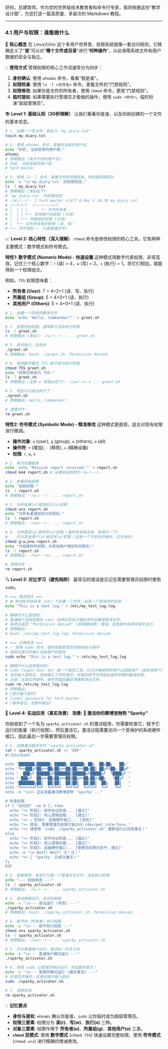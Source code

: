 好的，总建筑师。作为您的世界级技术教育者和命令行专家，我将依据这份“教学设计图”，为您打造一篇高质量、多层次的 Markdown 教程。

---

### 4.1 用户与权限：谁能做什么

🎯 **核心概念**
在 Linux/Unix 这个多用户世界里，权限系统就像一套访问规则，它精确定义了“**谁**”可以对“**哪个文件或目录**”进行“**何种操作**”，以此保障系统文件和用户数据的安全与独立。

💡 **使用方式**
管理权限的核心工作流通常分为四步：
1.  **身份确认**: 使用 `whoami` 命令，看看“我是谁”。
2.  **权限检查**: 使用 `ls -l <文件名>` 命令，查看文件的“门禁规则”。
3.  **权限修改**: 如果你是文件的所有者，使用 `chmod` 命令，更改“门禁规则”。
4.  **临时提权**: 如果需要执行管理员才能做的操作，使用 `sudo <命令>`，临时扮演“超级管理员”。

📚 **Level 1: 基础认知（30秒理解）**
让我们看看你是谁，以及你刚创建的一个文件的基本信息。

```bash
# 1. 创建一个空文件，取名为 "my_diary.txt"
touch my_diary.txt

# 2. 使用 whoami 命令，查看你当前的用户名
echo "你好, 当前登录的用户是:"
whoami
# 预期输出 (取决于你的用户名):
# 你好, 当前登录的用户是:
# tech_master

# 3. 使用 ls -l 命令，查看文件的详细信息，特别是权限部分
echo -e "\n'my_diary.txt' 的权限信息:"
ls -l my_diary.txt
# 预期输出 (类似如下):
# 'my_diary.txt' 的权限信息:
# -rw-r--r-- 1 tech_master staff 0 Dec 1 10:30 my_diary.txt
# |└─┴─┴─┘  └──────────┘
# |  | | |      └─ 文件所有者
# |  | | └── 其他用户的权限 (只读)
# |  | └── 所属组的权限 (只读)
# |  └── 文件所有者的权限 (读、写)
# └── 文件类型 (- 代表普通文件)
```

📈 **Level 2: 核心特性（深入理解）**
`chmod` 命令是修改权限的核心工具，它有两种主要模式：数字模式和符号模式。

**特性1: 数字模式 (Numeric Mode) - 快速设置**
这种模式用数字代表权限，非常高效。记住三个核心数字：`r` (读) = 4，`w` (写) = 2，`x` (执行) = 1。将它们相加，就能得到一个权限组合。

例如，`755` 权限意味着：
- **所有者 (User)**: 7 = 4+2+1 (读、写、执行)
- **所属组 (Group)**: 5 = 4+0+1 (读、执行)
- **其他用户 (Others)**: 5 = 4+0+1 (读、执行)

```bash
# 1. 创建一个简单的脚本文件
echo 'echo "Hello, Commander!"' > greet.sh

# 2. 查看初始权限，通常默认没有执行权限
ls -l greet.sh
# 预期输出 (类似): -rw-r--r-- ... greet.sh

# 3. 尝试执行，会失败
./greet.sh
# 预期输出: bash: ./greet.sh: Permission denied

# 4. 使用数字模式 755 赋予其可执行权限
chmod 755 greet.sh
echo "权限已修改为 755:"
ls -l greet.sh
# 预期输出 (注意 x 权限出现了): -rwxr-xr-x ... greet.sh

# 5. 现在可以成功执行了
./greet.sh
# 预期输出: Hello, Commander!

# 清理文件
rm greet.sh
```

**特性2: 符号模式 (Symbolic Mode) - 精准修改**
这种模式更直观，适合对现有权限进行微调。
- **操作对象**: `u` (user), `g` (group), `o` (others), `a` (all)
- **操作符**: `+` (增加), `-` (移除), `=` (精确设置)
- **权限**: `r`, `w`, `x`

```bash
# 1. 再次创建脚本
echo 'echo "Mission report received."' > report.sh
chmod 644 report.sh # 设置初始权限为 rw-r--r--

# 2. 查看初始权限
echo "初始权限:"
ls -l report.sh
# 预期输出: -rw-r--r-- ... report.sh

# 3. 为所有者(u)增加执行(x)权限
chmod u+x report.sh
echo "为所有者增加执行权限后:"
ls -l report.sh
# 预期输出: -rwxr--r-- ... report.sh

# 4. 为所属组(g)移除写(w)权限 (虽然本来就没有，但演示一下)
#    并为其他用户(o)增加写(w)权限 (这是一个不安全的操作，仅为演示)
chmod g-w,o+w report.sh
echo "为组移除写权限，为其他用户增加写权限后:"
ls -l report.sh
# 预期输出: -rwxr--rw- ... report.sh

# 清理文件
rm report.sh
```

🔍 **Level 3: 对比学习（避免陷阱）**
最常见的错误是忘记在需要管理员权限时使用 `sudo`。

```bash
# === 错误用法 ===
# ❌ 尝试在系统目录 /etc 下创建一个文件，这是一个受保护的目录
echo "This is a test log." > /etc/my_test_log.log

# 解释为什么是错的:
# 普通用户没有权限在 /etc 这样的系统关键目录中创建或修改文件。
# 系统会返回 "Permission denied" (权限被拒绝) 错误，这是操作系统在保护自己。
# 预期输出:
# bash: /etc/my_test_log.log: Permission denied

# === 正确用法 ===
# ✅ 使用 sudo 命令，临时获取管理员权限来执行操作
# 系统会提示你输入当前用户的密码
sudo echo "This is a test log." > /etc/my_test_log.log

# 解释为什么这样是对的:
# sudo (Super User Do) 是一个授权工具，它允许被授权的用户以超级用户（或其他用户）的身份执行命令。
# 当你输入密码后，系统确认了你的身份，并临时授予你完成此操作所需的最高权限。
# 注意：在真实环境中，操作完成后最好清理掉测试文件。
sudo rm /etc/my_test_log.log
# 预期输出:
# (提示输入密码)
# [sudo] password for tech_master:
# (操作成功，无额外输出)
```

🚀 **Level 4: 实战应用（真实场景）**
**场景: 🐾 激活你的赛博宠物狗 "Sparky"**

你刚收到了一个名为 `sparky_activator.sh` 的激活程序。你需要检查它，赋予它运行的能量（执行权限），然后激活它。激活过程需要访问一个受保护的系统硬件接口，因此最后一步需要管理员权限。

```bash
# 1. 创建激活程序文件 "sparky_activator.sh"
cat > sparky_activator.sh << 'EOF'
#!/bin/bash

echo "███████╗██████╗ █████╗ ██████╗ ██╗  ██╗██╗   ██╗"
echo "╚══███╔╝██╔══██╗██╔══██╗██╔══██╗██║ ██╔╝╚██╗ ██╔╝"
echo "  ███╔╝ ██████╔╝███████║██████╔╝█████╔╝  ╚████╔╝ "
echo " ███╔╝  ██╔══██╗██╔══██║██╔══██╗██╔═██╗   ╚██╔╝  "
echo "███████╗██║  ██║██║  ██║██║  ██║██║  ██╗   ██║   "
echo "╚══════╝╚═╝  ╚═╝╚═╝  ╚═╝╚═╝  ╚═╝╚═╝  ╚═╝   ╚═╝   "
echo -e "\n>> 正在准备激活赛博宠物 'Sparky'..."

# 检查权限
if [ "$EUID" -ne 0 ]; then
  echo ">> 阶段1: 软件协议检查... [通过]"
  echo ">> 阶段2: 核心逻辑加载... [通过]"
  echo ">> ⚠️ 阶段3: 连接硬件接口... [失败]"
  echo ">> 错误: 需要管理员权限才能访问 /dev/pet_interface。"
  echo ">> 请使用 'sudo ./sparky_activator.sh' 重新运行以完成激活！"
else
  echo ">> 阶段1: 软件协议检查... [通过]"
  echo ">> 阶段2: 核心逻辑加载... [通过]"
  echo ">> 阶段3: 连接硬件接口... [管理员权限已授予，通过]"
  echo -e "\n Woof! Woof! 汪！汪！"
  echo ">> 🎉 'Sparky' 已成功激活！"
fi
EOF

# 2. 查看程序，发现它只是一个普通文本文件，没有执行权限
echo "--- 初始状态 ---"
ls -l sparky_activator.sh
# 预期输出: -rw-r--r-- ... sparky_activator.sh

# 3. 尝试直接运行，系统会拒绝
echo -e "\n--- 尝试运行 (失败) ---"
./sparky_activator.sh
# 预期输出: bash: ./sparky_activator.sh: Permission denied

# 4. 赋予你（所有者）执行权限
echo -e "\n--- 赋予执行权限 ---"
chmod u+x sparky_activator.sh
ls -l sparky_activator.sh
# 预期输出: -rwxr--r-- ... sparky_activator.sh

# 5. 作为普通用户运行，激活到一半会卡住
echo -e "\n--- 普通用户模式运行 ---"
./sparky_activator.sh

# 6. 使用 sudo 以管理员身份运行，完成最终激活！
echo -e "\n--- 管理员模式运行 (最终激活) ---"
# 在真实终端中，这里会提示输入密码
sudo ./sparky_activator.sh

# 7. 清理现场
rm sparky_activator.sh
```

💡 **记忆要点**
- **身份与提权**: `whoami` 确认你是谁，`sudo` 让你临时成为超级管理员。
- **权限三要素**: 权限分为 **读(r)**、**写(w)**、**执行(x)** 三种。
- **对象三要素**: 权限作用于 **所有者(u)**、**所属组(g)**、**其他用户(o)** 三类。
- **`chmod` 双模式**: 使用 **数字模式** (`chmod 755`) 快速设置完整权限，使用 **符号模式** (`chmod u+x`) 进行精确的增减修改。